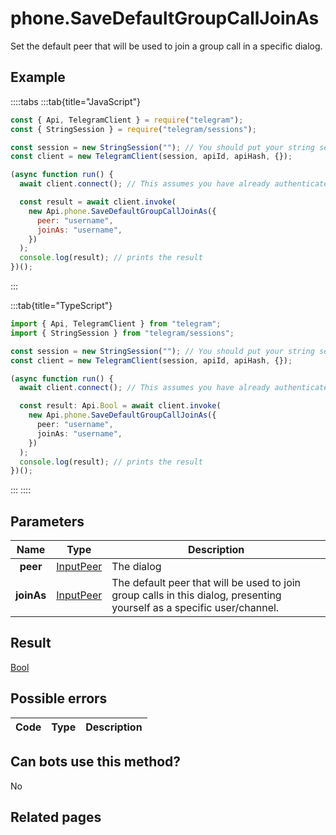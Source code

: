 # phone.SaveDefaultGroupCallJoinAs

Set the default peer that will be used to join a group call in a specific dialog.

## Example

::::tabs
:::tab{title="JavaScript"}

```js
const { Api, TelegramClient } = require("telegram");
const { StringSession } = require("telegram/sessions");

const session = new StringSession(""); // You should put your string session here
const client = new TelegramClient(session, apiId, apiHash, {});

(async function run() {
  await client.connect(); // This assumes you have already authenticated with .start()

  const result = await client.invoke(
    new Api.phone.SaveDefaultGroupCallJoinAs({
      peer: "username",
      joinAs: "username",
    })
  );
  console.log(result); // prints the result
})();
```

:::

:::tab{title="TypeScript"}

```ts
import { Api, TelegramClient } from "telegram";
import { StringSession } from "telegram/sessions";

const session = new StringSession(""); // You should put your string session here
const client = new TelegramClient(session, apiId, apiHash, {});

(async function run() {
  await client.connect(); // This assumes you have already authenticated with .start()

  const result: Api.Bool = await client.invoke(
    new Api.phone.SaveDefaultGroupCallJoinAs({
      peer: "username",
      joinAs: "username",
    })
  );
  console.log(result); // prints the result
})();
```

:::
::::

## Parameters

|    Name    | Type                                                  | Description                                                                                                            |
| :--------: | ----------------------------------------------------- | ---------------------------------------------------------------------------------------------------------------------- |
|  **peer**  | [InputPeer](https://core.telegram.org/type/InputPeer) | The dialog                                                                                                             |
| **joinAs** | [InputPeer](https://core.telegram.org/type/InputPeer) | The default peer that will be used to join group calls in this dialog, presenting yourself as a specific user/channel. |

## Result

[Bool](https://core.telegram.org/type/Bool)

## Possible errors

| Code | Type | Description |
| :--: | ---- | ----------- |

## Can bots use this method?

No

## Related pages
